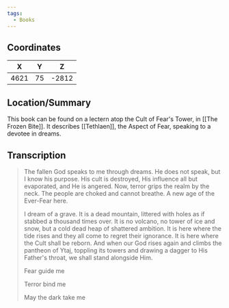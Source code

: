 ```yaml
---
tags:
  - Books
---
```


## Coordinates
| **X** | **Y** | **Z** |
| :---: | :---: | :---: |
| 4621  |  75   | -2812 |

## Location/Summary
This book can be found on a lectern atop the Cult of Fear's Tower, in [[The Frozen Bite]]. It describes [[Tethlaen]], the Aspect of Fear, speaking to a devotee in dreams.

## Transcription
> The fallen God speaks to me through dreams. He does not speak, but I know his purpose. His cult is destroyed, His influence all but evaporated, and He is angered. Now, terror grips the realm by the neck. The people are choked and cannot breathe. A new age of the Ever-Fear here.
>
> I dream of a grave. It is a dead mountain, littered with holes as if stabbed a thousand times over. It is no volcano, no tower of ice and snow, but a cold dead heap of shattered ambition. It is here where the tide rises and they all come to regret their ignorance. It is here where the Cult shall be reborn. And when our God rises again and climbs the pantheon of Ytaj, toppling its towers and drawing a dagger to His Father's throat, we shall stand alongside Him.
>
> Fear guide me
>
> Terror bind me
>
> May the dark take me


